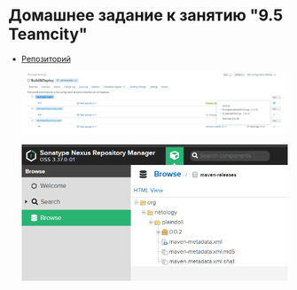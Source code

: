 # Домашнее задание к занятию "9.5 Teamcity"

- [Репозиторий](https://github.com/develtime/example-teamcity)
  
    ![teamcity](img/teamcity-01.png)
    
    ![nexus](img/nexus-01.png)
